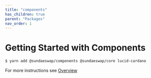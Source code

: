 ```yaml
---
title: "components"
has_children: true
parent: "Packages"
nav_order: 1
---
```


# Getting Started with Components

```bash
$ yarn add @sundaeswap/components @sundaeswap/core lucid-cardano
```

For more instructions see [Overview](/)
